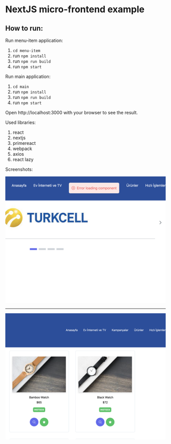 # NextJS micro-frontend example

## How to run:

Run menu-item application:
1. `cd menu-item`
2. run `npm install`
3. run `npm run build`
3. run `npm start`

Run main application:
1. `cd main`
2. run `npm install`
3. run `npm run build`
4. run `npm start`

Open http://localhost:3000 with your browser to see the result.

Used libraries:
1. react
2. nextjs
3. primereact
4. webpack
5. axios
6. react lazy


Screenshots:

![Alt text](/screenshots/Shot1.png)

-----------------------------------

![Alt text](/screenshots/Shot2.png)